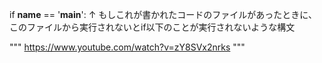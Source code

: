 if __name__ == '__main__':
↑
もしこれが書かれたコードのファイルがあったときに、
このファイルから実行されないとif以下のことが実行されないような構文

"""
https://www.youtube.com/watch?v=zY8SVx2nrks
"""